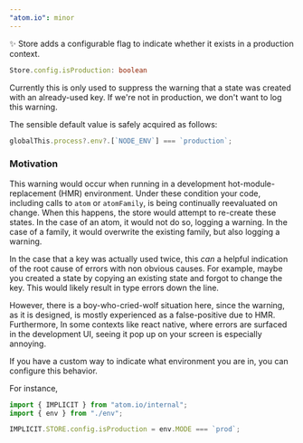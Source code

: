 ```yaml
---
"atom.io": minor
---
```


✨ Store adds a configurable flag to indicate whether it exists in a production context.

```ts
Store.config.isProduction: boolean
```

Currently this is only used to suppress the warning that a state was created with an already-used key. If we're not in production, we don't want to log this warning.

The sensible default value is safely acquired as follows:

```ts
globalThis.process?.env?.[`NODE_ENV`] === `production`;
```

### Motivation

This warning would occur when running in a development hot-module-replacement (HMR) environment. Under these condition your code, including calls to `atom` or `atomFamily`, is being continually reevaluated on change. When this happens, the store would attempt to re-create these states. In the case of an atom, it would not do so, logging a warning. In the case of a family, it would overwrite the existing family, but also logging a warning.

In the case that a key was actually used twice, this _can_ a helpful indication of the root cause of errors with non obvious causes. For example, maybe you created a state by copying an existing state and forgot to change the key. This would likely result in type errors down the line.

However, there is a boy-who-cried-wolf situation here, since the warning, as it is designed, is mostly experienced as a false-positive due to HMR. Furthermore, In some contexts like react native, where errors are surfaced in the development UI, seeing it pop up on your screen is especially annoying.

If you have a custom way to indicate what environment you are in, you can configure this behavior.

For instance,

```ts
import { IMPLICIT } from "atom.io/internal";
import { env } from "./env";

IMPLICIT.STORE.config.isProduction = env.MODE === `prod`;
```
